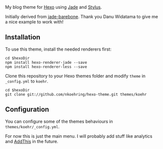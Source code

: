 My blog theme for [Hexo](http://hexo.io) using [Jade](http://jade-lang.com) and
[Stylus](http://learnboost.github.io/stylus).

Initially derived from
[jade-barebone](http://widatama.github.io/hexo-jade-barebone). Thank you Danu
Widatama to give me a nice example to work with!


## Installation

To use this theme, install the needed renderers first:

```shell
cd $hexoDir
npm install hexo-renderer-jade --save
npm install hexo-renderer-less --save
```

Clone this repository to your Hexo themes folder and modify `theme` in
`_config.yml` to `koehr`.

```shell
cd $hexoDir
git clone git://github.com/nkoehring/hexo-theme.git themes/koehr
```

## Configuration

You can configure some of the themes behaviours in `themes/koehr/_config.yml`.

For now this is just the main menu. I will probably add stuff like analytics
and [AddThis](https://www.addthis.com) in the future.
